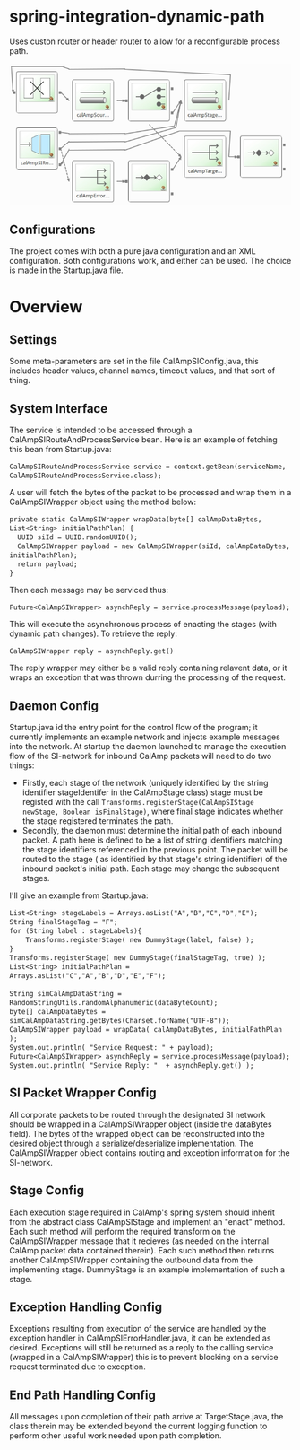 # spring-integration-dynamic-path
Uses custon router or header router to allow for a reconfigurable process path. 

![alt tag](https://github.com/darkhipo/spring-integration-dynamic-path/blob/master/dynamic_route.jpg)

## Configurations

The project comes with both a pure java configuration and an XML configuration. Both configurations work, and either can be used. The choice is made in the Startup.java file. 

# Overview

## Settings 
Some meta-parameters are set in the file CalAmpSIConfig.java, this includes header values, channel names, timeout values, and that sort of thing. 

## System Interface
The service is intended to be accessed through a CalAmpSIRouteAndProcessService bean. 
Here is an example of fetching this bean from Startup.java:

```
CalAmpSIRouteAndProcessService service = context.getBean(serviceName, CalAmpSIRouteAndProcessService.class);
```

A user will fetch the bytes of the packet to be processed and wrap them in a CalAmpSIWrapper object using the method below:

```
private static CalAmpSIWrapper wrapData(byte[] calAmpDataBytes, List<String> initialPathPlan) {
  UUID siId = UUID.randomUUID();
  CalAmpSIWrapper payload = new CalAmpSIWrapper(siId, calAmpDataBytes, initialPathPlan);
  return payload;
}
```

Then each message may be serviced thus:

```
Future<CalAmpSIWrapper> asynchReply = service.processMessage(payload);
```

This will execute the asynchronous process of enacting the stages (with dynamic path changes). 
To retrieve the reply:

```
CalAmpSIWrapper reply = asynchReply.get()
```

The reply wrapper may either be a valid reply containing relavent data, or it wraps an exception that was thrown durring the processing of the request. 

## Daemon Config
Startup.java id the entry point for the control flow of the program; it currently implements an example network and injects example messages into the network. At startup the daemon launched to manage the execution flow of the SI-network for inbound CalAmp packets will need to do two things:
* Firstly, each stage of the network (uniquely identified by the string identifier stageIdentifer in the CalAmpStage class) stage must be registed with the call ```Transforms.registerStage(CalAmpSIStage newStage, Boolean isFinalStage)```, where final stage indicates whether the stage registered terminates the path. 
* Secondly, the daemon must determine the initial path of each inbound packet. A path here is defined to be a list of string identifiers matching the stage identifiers referenced in the previous point. The packet will be routed to the stage ( as identified by that stage's string identifier) of the inbound packet's initial path. Each stage may change the subsequent stages.  

I'll give an example from Startup.java:

```
List<String> stageLabels = Arrays.asList("A","B","C","D","E");
String finalStageTag = "F";
for (String label : stageLabels){
    Transforms.registerStage( new DummyStage(label, false) );
}
Transforms.registerStage( new DummyStage(finalStageTag, true) );
List<String> initialPathPlan =  Arrays.asList("C","A","B","D","E","F");

String simCalAmpDataString = RandomStringUtils.randomAlphanumeric(dataByteCount);
byte[] calAmpDataBytes = simCalAmpDataString.getBytes(Charset.forName("UTF-8"));
CalAmpSIWrapper payload = wrapData( calAmpDataBytes, initialPathPlan );
System.out.println( "Service Request: " + payload);
Future<CalAmpSIWrapper> asynchReply = service.processMessage(payload);
System.out.println( "Service Reply: "  + asynchReply.get() );
```

## SI Packet Wrapper Config
All corporate packets to be routed through the designated SI network should be wrapped in a CalAmpSIWrapper object (inside the dataBytes field). The bytes of the wrapped object can be reconstructed into the desired object through a serialize/deserialize implementation. The CalAmpSIWrapper object contains routing and exception information for the SI-network.

## Stage Config
Each execution stage required in CalAmp's spring system should inherit from the abstract class CalAmpSIStage and implement an "enact" method. Each such method will perform the required transform on the CalAmpSIWrapper message that it recieves (as needed on the internal CalAmp packet data contained therein). Each such method then returns another CalAmpSIWrapper containing the outbound data from the implementing stage. DummyStage is an example implementation of such a stage.   

## Exception Handling Config
Exceptions resulting from execution of the service are handled by the exception handler in CalAmpSIErrorHandler.java, it can be extended as desired. Exceptions will still be returned as a reply to the calling service (wrapped in a CalAmpSIWrapper) this is to prevent blocking on a service request terminated due to exception.

## End Path Handling Config
All messages upon completion of their path arrive at TargetStage.java, the class therein may be extended beyond the current logging function to perform other useful work needed upon path completion.

